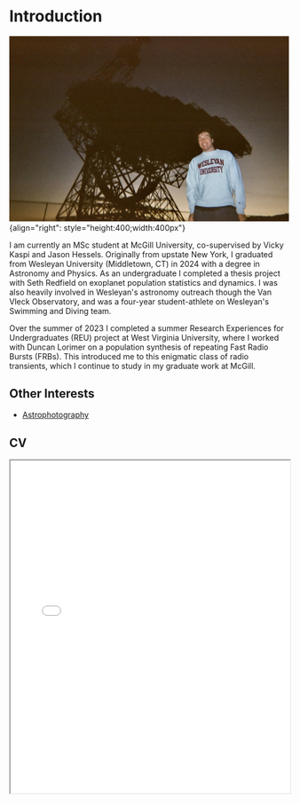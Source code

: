 

# Introduction

![Kyle at Green Bank](../media/KyleAtGreenBank.JPG "Kyle at Green Bank"){align="right": style="height:400;width:400px"}

I am currently an MSc student at McGill University, co-supervised by Vicky Kaspi and Jason Hessels. Originally from upstate New York, I graduated from Wesleyan University (Middletown, CT) in 2024 with a degree in Astronomy and Physics. As an undergraduate I completed a thesis project with Seth Redfield on exoplanet population statistics and dynamics. I was also heavily involved in Wesleyan's astronomy outreach though the Van Vleck Observatory, and was a four-year student-athlete on Wesleyan's Swimming and Diving team. 

Over the summer of 2023 I completed a summer Research Experiences for Undergraduates (REU) project at West Virginia University, where I worked with Duncan Lorimer on a population synthesis of repeating Fast Radio Bursts (FRBs). 
This introduced me to this enigmatic class of radio transients, which I continue to study in my graduate work at McGill.


## Other Interests

- [Astrophotography](../astrophotography/index.md)


## CV
<iframe width="100%" height="600" src="./media/kmcgregor_CV.pdf">